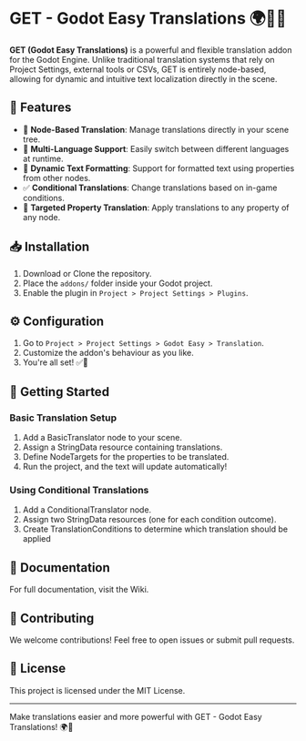 # GET - Godot Easy Translations 🌍📝🚀
**GET (Godot Easy Translations)** is a powerful and flexible translation addon for the Godot Engine.
Unlike traditional translation systems that rely on Project Settings, external tools or CSVs, GET is entirely node-based, allowing for dynamic and intuitive text localization directly in the scene.


## 🌟 Features
* 📌 **Node-Based Translation**: Manage translations directly in your scene tree.
* 📖 **Multi-Language Support**: Easily switch between different languages at runtime.
* 🔄 **Dynamic Text Formatting**: Support for formatted text using properties from other nodes.
* ✅ **Conditional Translations**: Change translations based on in-game conditions.
* 🎯 **Targeted Property Translation**: Apply translations to any property of any node.


## 📥 Installation
1. Download or Clone the repository.
2. Place the `addons/` folder inside your Godot project.
3. Enable the plugin in `Project > Project Settings > Plugins`.


## ⚙️ Configuration
1. Go to `Project > Project Settings > Godot Easy > Translation`.
2. Customize the addon's behaviour as you like.
3. You're all set! ✅🎉


## 🚀 Getting Started

### Basic Translation Setup
1. Add a BasicTranslator node to your scene.
2. Assign a StringData resource containing translations.
3. Define NodeTargets for the properties to be translated.
4. Run the project, and the text will update automatically!

### Using Conditional Translations
1. Add a ConditionalTranslator node.
2. Assign two StringData resources (one for each condition outcome).
3. Create TranslationConditions to determine which translation should be applied


## 📖 Documentation
For full documentation, visit the Wiki.


## 🤝 Contributing
We welcome contributions! Feel free to open issues or submit pull requests.


## 📜 License
This project is licensed under the MIT License.

---
Make translations easier and more powerful with GET - Godot Easy Translations! 🌍🚀
